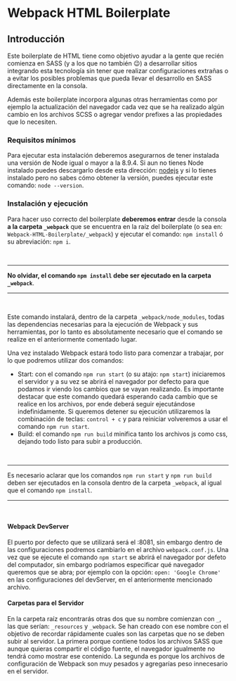 # Webpack HTML Boilerplate

## Introducción
Este boilerplate de HTML tiene como objetivo ayudar a la gente que recién comienza en SASS (y a los que no también 😉) a desarrollar sitios integrando esta tecnología sin tener que realizar configuraciones extrañas o a evitar los posibles problemas que pueda llevar el desarrollo en SASS directamente en la consola.

Además este boilerplate incorpora algunas otras herramientas como por ejemplo la actualización del navegador cada vez que se ha realizado algún cambio en los archivos SCSS o agregar vendor prefixes a las propiedades que lo necesiten.



### Requisitos mínimos
Para ejecutar esta instalación deberemos asegurarnos de tener instalada una versión de Node igual o mayor a la 8.9.4. Si aun no tienes Node instalado puedes descargarlo desde esta dirección: [nodejs](https://nodejs.org/) y si lo tienes instalado pero no sabes cómo obtener la versión, puedes ejecutar este comando: `node --version`.



### Instalación y ejecución
Para hacer uso correcto del boilerplate __deberemos entrar__ desde la consola __a la carpeta `_webpack`__ que se encuentra en la raíz del boilerplate (o sea en: `Webpack-HTML-Boilerplate/_webpack`) y ejecutar el
comando: `npm install` ó su abreviación: `npm i`.

<br />

***

__No olvidar, el comando `npm install` debe ser ejecutado en la carpeta `_webpack`__.

***

<br />

Este comando instalará, dentro de la carpeta `_webpack/node_modules`, todas las dependencias necesarias para la ejecución de Webpack y sus herramientas, por lo tanto es absolutamente necesario que el comando se realize en el anteriormente comentado lugar.


Una vez instalado Webpack estará todo listo para comenzar a trabajar, por lo que podremos utilizar dos comandos:

- Start: con el comando `npm run start` (o su atajo: `npm start`) iniciaremos el servidor y a su vez se abrirá el navegador por defecto para que podamos ir viendo los cambios que se vayan realizando. Es importante destacar que este comando quedará esperando cada cambio que se realice en los archivos, por ende deberá seguir ejecutándose indefinidamente. Si queremos detener su ejecución utilizaremos la combinación de teclas: `control + c` y para reiniciar volveremos a usar el comando `npm run start`.
- Build: el comando `npm run build` minifica tanto los archivos js como css, dejando todo listo para subir a producción.

<br />

***

Es necesario aclarar que los comandos `npm run start` y `npm run build` deben ser ejecutados en la consola dentro de la carpeta `_webpack`, al igual que el comando `npm install`.

***
<br />

#### Webpack DevServer
El puerto por defecto que se utilizará será el :8081, sin embargo dentro de las configuraciones podremos cambiarlo en el archivo `webpack.conf.js`.
Una vez que se ejecute el comando `npm start` se abrirá el navegador por defeto del computador, sin embargo podríamos especificar qué navegador queremos que se abra; por ejemplo con la opción: `open: 'Google Chrome'` en las configuraciones del devServer, en el anteriormente mencionado archivo.

#### Carpetas para el Servidor 
En la carpeta raíz encontrarás otras dos que su nombre comienzan con `_`, las que serían: `_resources` y `_webpack`. Se han creado con ese nombre con el objetivo de recordar rápidamente cuales son las carpetas que no se deben subir al servidor. La primera porque contiene todos los archivos SASS que aunque quieras compartir el código fuente, el navegador igualmente no tendrá como mostrar ese contenido. La segunda es porque los archivos de configuración de Webpack son muy pesados y agregarías peso innecesario en el servidor.